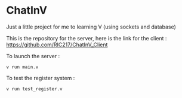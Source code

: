 # ChatInV
Just a little project for me to learning V (using sockets and database)

This is the repository for the server, here is the link for the client :
https://github.com/RIC217/ChatInV_Client

To launch the server :
```shell
v run main.v
```
To test the register system :
```shell
v run test_register.v
```